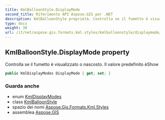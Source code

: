 ```yaml
---
title: KmlBalloonStyle.DisplayMode
second_title: Riferimento API Aspose.GIS per .NET
description: KmlBalloonStyle proprietà. Controlla se il fumetto è visualizzato o nascosto. Il valore predefinito èShow
type: docs
weight: 30
url: /it/net/aspose.gis.formats.kml.styles/kmlballoonstyle/displaymode/
---
```

## KmlBalloonStyle.DisplayMode property

Controlla se il fumetto è visualizzato o nascosto. Il valore predefinito èShow

```csharp
public KmlDisplayModes DisplayMode { get; set; }
```

### Guarda anche

* enum [KmlDisplayModes](../../kmldisplaymodes/)
* class [KmlBalloonStyle](../)
* spazio dei nomi [Aspose.Gis.Formats.Kml.Styles](../../kmlballoonstyle/)
* assemblea [Aspose.GIS](../../../)


